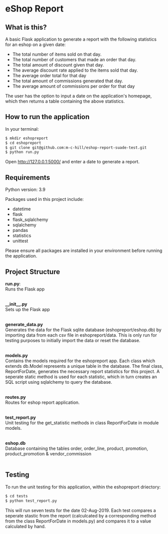 eShop Report
==============================

What is this?
-------------
A basic Flask application to generate a report with the following statistics for an eshop on a given date:

* The total number of items sold on that day.
* The total number of customers that made an order that day.
* The total amount of discount given that day.
* The average discount rate applied to the items sold that day.
* The average order total for that day
* The total amount of commissions generated that day.
* The average amount of commissions per order for that day

The user has the option to input a date on the application's homepage, which then returns a table containing the above statistics.

How to run the application
--------------------------
In your terminal:

```sh
$ mkdir eshopreport
$ cd eshopreport
$ git clone git@github.com:m-c-hill/eshop-report-suade-test.git
$ python run.py
```

Open http://127.0.0.1:5000/ and enter a date to generate a report.

Requirements
------------
Python version: 3.9

Packages used in this project include:
* datetime
* flask
* flask_sqlalchemy
* sqlalchemy
* pandas
* statistics
* unittest

Please ensure all packages are installed in your environment before running the application.

Project Structure
-----------------
**run.py**:<br />
Runs the Flask app<br /><br />

**\_\_init\_\_.py**<br />
Sets up the Flask app<br /><br />

**generate_data.py**<br />
Generates the data for the Flask sqlite database (eshopreport/eshop.db) by importing data from each csv file in eshopreport/data. This is only run for testing purposes to initially import the data or reset the database.<br /><br />

**models.py**<br />
Contains the models required for the eshopreport app. Each class which extends db.Model represents a unique table in the database. 
The final class, ReportForDate, generates the necessary report statistics for this project. A seperate static method is used for each statistic, which in turn creates an SQL script using sqlalchemy to query the database.<br /><br />

**routes.py**<br />
Routes for eshop report application.<br /><br />

**test_report.py**<br />
Unit testing for the get_statistic methods in class ReportForDate in module models.<br /><br />

**eshop.db**<br />
Database containing the tables order, order_line, product, promotion, product_promotion & vendor_commission<br /><br />


Testing
-------
To run the unit testing for this application, within the eshopreport driectory:

```sh
$ cd tests
$ python test_report.py
```

This will run seven tests for the date 02-Aug-2019. Each test compares a seperate stastic from the report (calculcated by a corresponding method from the class ReportForDate in models.py) and compares it to a value calculated by hand.
